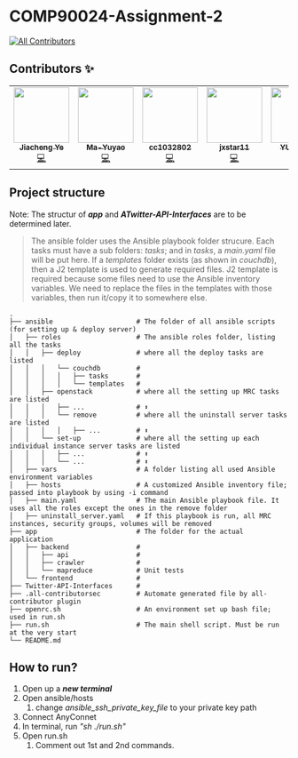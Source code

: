 # COMP90024-Assignment-2
<!-- ALL-CONTRIBUTORS-BADGE:START - Do not remove or modify this section -->
[![All Contributors](https://img.shields.io/badge/all_contributors-5-orange.svg?style=flat-square)](#contributors-)
<!-- ALL-CONTRIBUTORS-BADGE:END -->
## Contributors ✨

<!-- ALL-CONTRIBUTORS-LIST:START - Do not remove or modify this section -->
<!-- prettier-ignore-start -->
<!-- markdownlint-disable -->
<table>
  <tr>
    <td align="center"><a href="https://github.com/maxpoi"><img src="https://avatars.githubusercontent.com/u/27168274?v=4?s=100" width="100px;" alt=""/><br /><sub><b>Jiacheng Ye</b></sub></a><br /><a href="https://github.com/maxpoi/COMP90024-Assignment-2/commits?author=maxpoi" title="Code">💻</a></td>
    <td align="center"><a href="https://github.com/Ma-Yuyao"><img src="https://avatars.githubusercontent.com/u/69780852?v=4?s=100" width="100px;" alt=""/><br /><sub><b>Ma-Yuyao</b></sub></a><br /><a href="https://github.com/maxpoi/COMP90024-Assignment-2/commits?author=Ma-Yuyao" title="Code">💻</a></td>
    <td align="center"><a href="https://github.com/cc1032802"><img src="https://avatars.githubusercontent.com/u/62432272?v=4?s=100" width="100px;" alt=""/><br /><sub><b>cc1032802</b></sub></a><br /><a href="https://github.com/maxpoi/COMP90024-Assignment-2/commits?author=cc1032802" title="Code">💻</a></td>
    <td align="center"><a href="https://github.com/jxstar11"><img src="https://avatars.githubusercontent.com/u/73589480?v=4?s=100" width="100px;" alt=""/><br /><sub><b>jxstar11</b></sub></a><br /><a href="https://github.com/maxpoi/COMP90024-Assignment-2/commits?author=jxstar11" title="Code">💻</a></td>
    <td align="center"><a href="https://github.com/YUJGUAN"><img src="https://avatars.githubusercontent.com/u/64241998?v=4?s=100" width="100px;" alt=""/><br /><sub><b>YUJGUAN</b></sub></a><br /><a href="https://github.com/maxpoi/COMP90024-Assignment-2/commits?author=YUJGUAN" title="Code">💻</a></td>
  </tr>
</table>

<!-- markdownlint-restore -->
<!-- prettier-ignore-end -->

<!-- ALL-CONTRIBUTORS-LIST:END -->

## Project structure
Note: The structur of ***app*** and ***ATwitter-API-Interfaces*** are to be determined later.

> The ansible folder uses the Ansible playbook folder strucure. 
> Each tasks must have a sub folders: *tasks*; and in *tasks*, a *main.yaml* file will be put here.
> If a *templates* folder exists (as shown in *couchdb*), then a J2 template is used to generate required files.
> J2 template is required because some files need to use the Ansible inventory variables.
> We need to replace the files in the templates with those variables, then run it/copy it to somewhere else.

```
.
├── ansible                     # The folder of all ansible scripts (for setting up & deploy server)
│   ├── roles                   # The ansible roles folder, listing all the tasks
│   │   ├── deploy              # where all the deploy tasks are listed 
│   │   │   └── couchdb         #
│   │   │   │   ├── tasks       # 
│   │   │   │   └── templates   #
│   │   ├── openstack           # where all the setting up MRC tasks are listed 
│   │   │   ├── ...             # ⬆
│   │   │   └── remove          # where all the uninstall server tasks are listed
│   │   │   │   ├── ...         # ⬆
│   │   └── set-up              # where all the setting up each individual instance server tasks are listed
│   │   │   ├── ...             # ⬆
│   │   │   └── ...             # ⬆
│   ├── vars                    # A folder listing all used Ansible environment variables
│   ├── hosts                   # A customized Ansible inventory file; passed into playbook by using -i command
│   ├── main.yaml               # The main Ansible playbook file. It uses all the roles except the ones in the remove folder
│   ├── uninstall_server.yaml   # If this playbook is run, all MRC instances, security groups, volumes will be removed
├── app                         # The folder for the actual application
│   ├── backend                 # 
│   │   ├── api                 # 
│   │   ├── crawler             #
│   │   └── mapreduce           # Unit tests
│   └── frontend                # 
├── Twitter-API-Interfaces      #
├── .all-contributorsec         # Automate generated file by all-contributor plugin
├── openrc.sh                   # An environment set up bash file; used in run.sh
├── run.sh                      # The main shell script. Must be run at the very start
└── README.md
```


## How to run?
  1. Open up a ***new terminal***
  1. Open ansible/hosts
      1. change *ansible_ssh_private_key_file* to your private key path
  4. Connect AnyConnet
  5. In terminal, run *"sh ./run.sh"*
  6. Open run.sh
      1. Comment out 1st and 2nd commands.
    